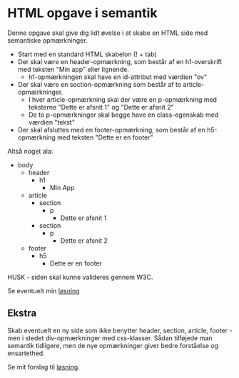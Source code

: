 # HTML opgave i semantik

Denne opgave skal give dig lidt øvelse i at skabe en HTML side med semantiske opmærkninger.

- Start med en standard HTML skabelon (! + tab)
- Der skal være en header-opmærkning, som består af en h1-overskrift med teksten "Min app" eller lignende. 
  - h1-opmærkningen skal have en id-attribut med værdien "ov"
- Der skal være en section-opmærkning som består af to article-opmærkninger.
  - I hver article-opmærkning skal der være en p-opmærkning med teksterne "Dette er afsnit 1" og "Dette er afsnit 2"
  - De to p-opmærkninger skal begge have en class-egenskab med værdien "tekst"
- Der skal afsluttes med en footer-opmærkning, som består af en h5-opmærkning med teksten "Dette er en footer"

Altså noget ala:

  - body
    - header
      - h1
        - Min App
    - article
      - section
        - p
          - Dette er afsnit 1
      - section
        - p
          - Dette er afsnit 2
    - footer
      - h5
        - Dette er en footer

HUSK - siden skal kunne valideres gennem W3C.

Se eventuelt min [løsning](index.html)

## Ekstra

Skab eventuelt en ny side som ikke benytter header, section, article, footer - men i stedet div-opmærkninger med css-klasser. Sådan tilføjede man semantik tidligere, men de nye opmærkninger giver bedre forståelse og ensartethed.

Se mit forslag til [løsning](index2.html).